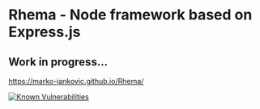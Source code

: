 # Rhema - Node framework based on Express.js


## Work in progress...

https://marko-jankovic.github.io/Rhema/
                
[![Known Vulnerabilities](https://snyk.io/test/github/marko-jankovic/rhema/badge.svg?targetFile=package.json)](https://snyk.io/test/github/marko-jankovic/rhema?targetFile=package.json)

